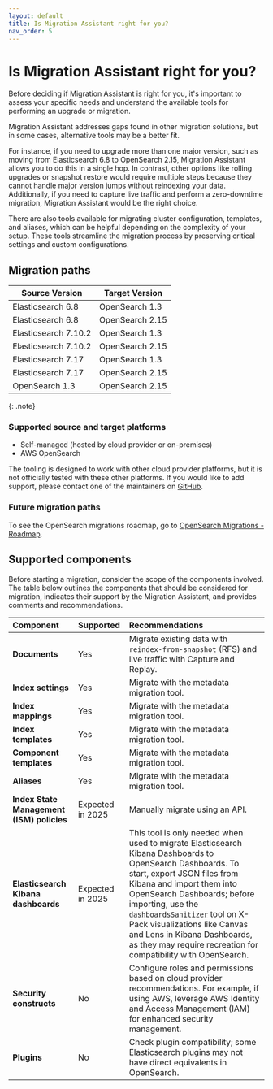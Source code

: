 ```yaml
---
layout: default
title: Is Migration Assistant right for you?
nav_order: 5
---
```


# Is Migration Assistant right for you?

Before deciding if Migration Assistant is right for you, it's important to assess your specific needs and understand the available tools for performing an upgrade or migration.

Migration Assistant addresses gaps found in other migration solutions, but in some cases, alternative tools may be a better fit.

For instance, if you need to upgrade more than one major version, such as moving from Elasticsearch 6.8 to OpenSearch 2.15, Migration Assistant allows you to do this in a single hop. In contrast, other options like rolling upgrades or snapshot restore would require multiple steps because they cannot handle major version jumps without reindexing your data. Additionally, if you need to capture live traffic and perform a zero-downtime migration, Migration Assistant would be the right choice.

There are also tools available for migrating cluster configuration, templates, and aliases, which can be helpful depending on the complexity of your setup. These tools streamline the migration process by preserving critical settings and custom configurations.

## Migration paths

| **Source Version**          | **Target Version**               |
|-----------------------------|----------------------------------|
| Elasticsearch 6.8           | OpenSearch 1.3                   |
| Elasticsearch 6.8           | OpenSearch 2.15                  |
| Elasticsearch 7.10.2        | OpenSearch 1.3                   |
| Elasticsearch 7.10.2        | OpenSearch 2.15                  |
| Elasticsearch 7.17          | OpenSearch 1.3                   |
| Elasticsearch 7.17          | OpenSearch 2.15                  |
| OpenSearch 1.3              | OpenSearch 2.15                  |

 
{: .note}

### Supported source and target platforms

* Self-managed (hosted by cloud provider or on-premises)
* AWS OpenSearch

The tooling is designed to work with other cloud provider platforms, but it is not officially tested with these other platforms. If you would like to add support, please contact one of the maintainers on [GitHub](https://github.com/opensearch-project/opensearch-migrations/blob/main/MAINTAINERS.md).

### Future migration paths

To see the OpenSearch migrations roadmap, go to [OpenSearch Migrations - Roadmap](https://github.com/orgs/opensearch-project/projects/229/views/1).

## Supported components

Before starting a migration, consider the scope of the components involved. The table below outlines the components that should be considered for migration, indicates their support by the Migration Assistant, and provides comments and recommendations.

| Component | Supported | Recommendations   |
| :--- |:--- | :--- |
| **Documents**  | Yes  | Migrate existing data with `reindex-from-snapshot` (RFS) and live traffic with Capture and Replay. |
| **Index settings**  | Yes   | Migrate with the metadata migration tool. |
| **Index mappings**  | Yes   | Migrate with the metadata migration tool.  |
| **Index templates**   | Yes   | Migrate with the metadata migration tool. |
| **Component templates**          | Yes                 | Migrate with the metadata migration tool.                                                                                                                                                                |
| **Aliases**                      | Yes                 | Migrate with the metadata migration tool.                                                                                                                                                                |
| **Index State Management (ISM) policies**                 | Expected in 2025    | Manually migrate using an API.                                                                                                                                                                          |
| **Elasticsearch Kibana dashboards** | Expected in 2025 | This tool is only needed when used to migrate Elasticsearch Kibana Dashboards to OpenSearch Dashboards. To start, export JSON files from Kibana and import them into OpenSearch Dashboards; before importing, use the [`dashboardsSanitizer`](https://github.com/opensearch-project/opensearch-migrations/tree/main/dashboardsSanitizer) tool on X-Pack visualizations like Canvas and Lens in Kibana Dashboards, as they may require recreation for compatibility with OpenSearch. |
| **Security constructs**          | No                  | Configure roles and permissions based on cloud provider recommendations. For example, if using AWS, leverage AWS Identity and Access Management (IAM) for enhanced security management.                                                  |
| **Plugins**                      | No                  | Check plugin compatibility; some Elasticsearch plugins may not have direct equivalents in OpenSearch.                                                                                              |
